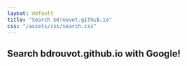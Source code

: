```yaml
---
layout: default
title: "Search bdrouvot.github.io"
css: "/assets/css/search.css"
---
```

    
## Search bdrouvot.github.io with Google!
    
<div id="google-custom-search">
   <script>
  (function() {
    var cx = '014593925002439134870:2ygdoooux-y';
    var gcse = document.createElement('script');
    gcse.type = 'text/javascript';
    gcse.async = true;
    gcse.src = 'https://cse.google.com/cse.js?cx=' + cx;
    var s = document.getElementsByTagName('script')[0];
    s.parentNode.insertBefore(gcse, s);
  })();
</script>
<gcse:search></gcse:search> 
    
</div>
